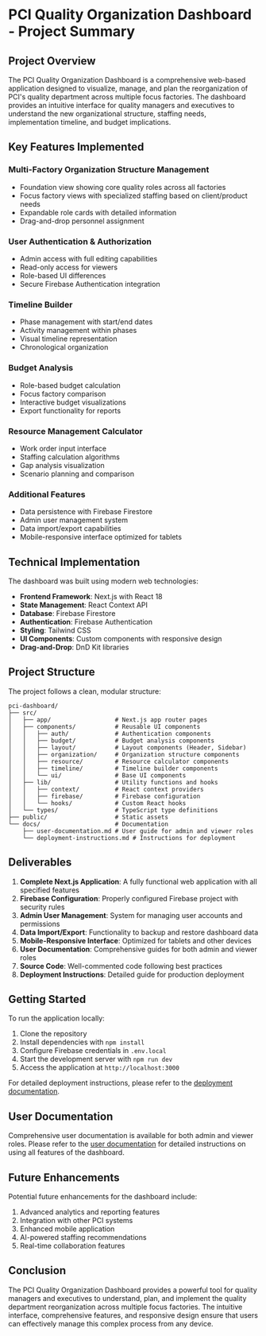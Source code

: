 # PCI Quality Organization Dashboard - Project Summary

## Project Overview

The PCI Quality Organization Dashboard is a comprehensive web-based application designed to visualize, manage, and plan the reorganization of PCI's quality department across multiple focus factories. The dashboard provides an intuitive interface for quality managers and executives to understand the new organizational structure, staffing needs, implementation timeline, and budget implications.

## Key Features Implemented

### Multi-Factory Organization Structure Management
- Foundation view showing core quality roles across all factories
- Focus factory views with specialized staffing based on client/product needs
- Expandable role cards with detailed information
- Drag-and-drop personnel assignment

### User Authentication & Authorization
- Admin access with full editing capabilities
- Read-only access for viewers
- Role-based UI differences
- Secure Firebase Authentication integration

### Timeline Builder
- Phase management with start/end dates
- Activity management within phases
- Visual timeline representation
- Chronological organization

### Budget Analysis
- Role-based budget calculation
- Focus factory comparison
- Interactive budget visualizations
- Export functionality for reports

### Resource Management Calculator
- Work order input interface
- Staffing calculation algorithms
- Gap analysis visualization
- Scenario planning and comparison

### Additional Features
- Data persistence with Firebase Firestore
- Admin user management system
- Data import/export capabilities
- Mobile-responsive interface optimized for tablets

## Technical Implementation

The dashboard was built using modern web technologies:

- **Frontend Framework**: Next.js with React 18
- **State Management**: React Context API
- **Database**: Firebase Firestore
- **Authentication**: Firebase Authentication
- **Styling**: Tailwind CSS
- **UI Components**: Custom components with responsive design
- **Drag-and-Drop**: DnD Kit libraries

## Project Structure

The project follows a clean, modular structure:

```
pci-dashboard/
├── src/
│   ├── app/                  # Next.js app router pages
│   ├── components/           # Reusable UI components
│   │   ├── auth/             # Authentication components
│   │   ├── budget/           # Budget analysis components
│   │   ├── layout/           # Layout components (Header, Sidebar)
│   │   ├── organization/     # Organization structure components
│   │   ├── resource/         # Resource calculator components
│   │   ├── timeline/         # Timeline builder components
│   │   └── ui/               # Base UI components
│   ├── lib/                  # Utility functions and hooks
│   │   ├── context/          # React context providers
│   │   ├── firebase/         # Firebase configuration
│   │   └── hooks/            # Custom React hooks
│   └── types/                # TypeScript type definitions
├── public/                   # Static assets
└── docs/                     # Documentation
    ├── user-documentation.md # User guide for admin and viewer roles
    └── deployment-instructions.md # Instructions for deployment
```

## Deliverables

1. **Complete Next.js Application**: A fully functional web application with all specified features
2. **Firebase Configuration**: Properly configured Firebase project with security rules
3. **Admin User Management**: System for managing user accounts and permissions
4. **Data Import/Export**: Functionality to backup and restore dashboard data
5. **Mobile-Responsive Interface**: Optimized for tablets and other devices
6. **User Documentation**: Comprehensive guides for both admin and viewer roles
7. **Source Code**: Well-commented code following best practices
8. **Deployment Instructions**: Detailed guide for production deployment

## Getting Started

To run the application locally:

1. Clone the repository
2. Install dependencies with `npm install`
3. Configure Firebase credentials in `.env.local`
4. Start the development server with `npm run dev`
5. Access the application at `http://localhost:3000`

For detailed deployment instructions, please refer to the [deployment documentation](./docs/deployment-instructions.md).

## User Documentation

Comprehensive user documentation is available for both admin and viewer roles. Please refer to the [user documentation](./docs/user-documentation.md) for detailed instructions on using all features of the dashboard.

## Future Enhancements

Potential future enhancements for the dashboard include:

1. Advanced analytics and reporting features
2. Integration with other PCI systems
3. Enhanced mobile application
4. AI-powered staffing recommendations
5. Real-time collaboration features

## Conclusion

The PCI Quality Organization Dashboard provides a powerful tool for quality managers and executives to understand, plan, and implement the quality department reorganization across multiple focus factories. The intuitive interface, comprehensive features, and responsive design ensure that users can effectively manage this complex process from any device.
